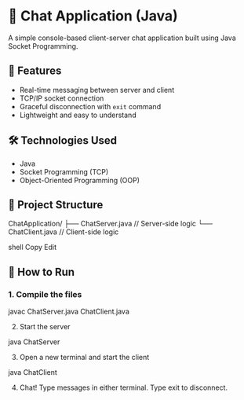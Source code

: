 # 💬 Chat Application (Java)

A simple console-based client-server chat application built using Java Socket Programming.

## 📌 Features

- Real-time messaging between server and client
- TCP/IP socket connection
- Graceful disconnection with `exit` command
- Lightweight and easy to understand

## 🛠️ Technologies Used

- Java
- Socket Programming (TCP)
- Object-Oriented Programming (OOP)

## 📂 Project Structure

ChatApplication/
├── ChatServer.java // Server-side logic
└── ChatClient.java // Client-side logic

shell
Copy
Edit

## 🚀 How to Run

### 1. Compile the files
javac ChatServer.java ChatClient.java

2. Start the server

java ChatServer

3. Open a new terminal and start the client
   
java ChatClient

4. Chat!
Type messages in either terminal. Type exit to disconnect.
